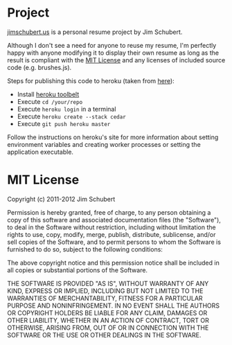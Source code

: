 # Project

[jimschubert.us](http://jimschubert.us) is a personal resume project by Jim Schubert.

Although I don't see a need for anyone to reuse my resume, I'm perfectly happy with anyone modifying it to display their own resume as long as the result is compliant with the [MIT License](bit.ly/mit-license) and any licenses of included source code (e.g. brushes.js).

Steps for publishing this code to heroku (taken from [here](https://devcenter.heroku.com/articles/nodejs)):

 * Install [heroku toolbelt](https://toolbelt.herokuapp.com/)
 * Execute `cd /your/repo`
 * Execute `heroku login` in a terminal
 * Execute `heroku create --stack cedar`
 * Execute `git push heroku master`

Follow the instructions on heroku's site for more information about setting environment variables and creating worker processes or setting the application executable.

# MIT License
Copyright (c) 2011-2012 Jim Schubert

Permission is hereby granted, free of charge, to any person obtaining a copy of this software and associated documentation files (the "Software"), to deal in the Software without restriction, including without limitation the rights to use, copy, modify, merge, publish, distribute, sublicense, and/or sell copies of the Software, and to permit persons to whom the Software is furnished to do so, subject to the following conditions:

The above copyright notice and this permission notice shall be included in all copies or substantial portions of the Software.

THE SOFTWARE IS PROVIDED "AS IS", WITHOUT WARRANTY OF ANY KIND, EXPRESS OR IMPLIED, INCLUDING BUT NOT LIMITED TO THE WARRANTIES OF MERCHANTABILITY, FITNESS FOR A PARTICULAR PURPOSE AND NONINFRINGEMENT. IN NO EVENT SHALL THE AUTHORS OR COPYRIGHT HOLDERS BE LIABLE FOR ANY CLAIM, DAMAGES OR OTHER LIABILITY, WHETHER IN AN ACTION OF CONTRACT, TORT OR OTHERWISE, ARISING FROM, OUT OF OR IN CONNECTION WITH THE SOFTWARE OR THE USE OR OTHER DEALINGS IN THE SOFTWARE.
